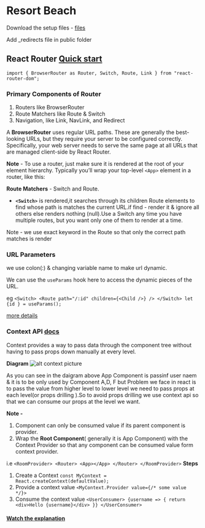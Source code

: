 # Resort Beach

Download the setup files - [files](https://github.com/john-smilga/setup-files-react-beach-resort)

Add \_redirects file in public folder

## React Router [Quick start](https://reactrouter.com/web/guides/quick-start)

`import { BrowserRouter as Router, Switch, Route, Link } from "react-router-dom";`

### **Primary Components of Router**

1. Routers like BrowserRouter
2. Route Matchers like Route & Switch
3. Navigation, like Link, NavLink, and Redirect

A **BrowserRouter** uses regular URL paths. These are generally the best-looking URLs, but they require your server to be configured correctly. Specifically, your web server needs to serve the same page at all URLs that are managed client-side by React Router.

**Note** - To use a router, just make sure it is rendered at the root of your element hierarchy. Typically you’ll wrap your top-level `<App>` element in a router, like this:

**Route Matchers** - Switch and Route.

- **`<Switch>`** is rendered,it searches through its children Route elements to find whose path is matches the current URL.if find - render it & ignore all others else renders nothing (null).Use a Switch any time you have multiple routes, but you want only one of them to render at a time.

Note - we use exact keyword in the Route so that only the correct path matches is render

### URL Parameters

we use colon(:) & changing variable name to make url dynamic.

We can use the `useParams` hook here to access
the dynamic pieces of the URL.

eg
`<Switch> <Route path="/:id" children={<Child />} /> </Switch> let {id } = useParams(); `

[more details](https://reactrouter.com/web/example/url-params)

### Context API [docs](https://reactjs.org/docs/context.html)

Context provides a way to pass data through the component tree without having to pass props down manually at every level.

**Diagram**
![alt context picture](./images/Contex.png)

As you can see in the daigram above App Component is passinf user naem & it is to be only used by Component A,D, F but Problem we face in react is to pass the value from higher level to lower level we need to pass props at each level(or props drilling ).So to avoid props drilling we use context api so that we can consume our props at the level we want.

**Note -**

1. Component can only be consumed value if its parent component is provider.
2. Wrap the **Root Component**( generally it is App Component) with the Context Provider so that any component can be consumed value form context provider.

i.e `<RoomProvider> <Router> <App></App> </Router> </RoomProvider>`
**Steps**

1. Create a Context
   `const MyContext = React.createContext(defaultValue);`
2. Provide a context value
   `<MyContext.Provider value={/* some value */}>`
3. Consume the context value
   `<UserConsumer> {username => { return <div>Hello {username}</div> }} </UserConsumer>`

#### [Watch the explanation](https://www.youtube.com/watch?v=j3j8St50fNY)
